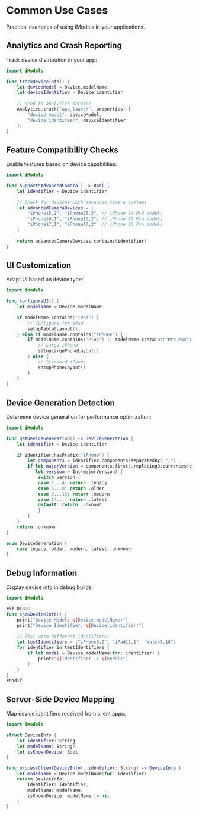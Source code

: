 # Common Use Cases

Practical examples of using iModels in your applications.

## Analytics and Crash Reporting

Track device distribution in your app:

```swift
import iModels

func trackDeviceInfo() {
    let deviceModel = Device.modelName
    let deviceIdentifier = Device.identifier
    
    // Send to analytics service
    Analytics.track("app_launch", properties: [
        "device_model": deviceModel,
        "device_identifier": deviceIdentifier
    ])
}
```

## Feature Compatibility Checks

Enable features based on device capabilities:

```swift
import iModels

func supportsAdvancedCamera() -> Bool {
    let identifier = Device.identifier
    
    // Check for devices with advanced camera systems
    let advancedCameraDevices = [
        "iPhone15,2", "iPhone15,3", // iPhone 14 Pro models
        "iPhone16,1", "iPhone16,2", // iPhone 15 Pro models
        "iPhone17,1", "iPhone17,2"  // iPhone 16 Pro models
    ]
    
    return advancedCameraDevices.contains(identifier)
}
```

## UI Customization

Adapt UI based on device type:

```swift
import iModels

func configureUI() {
    let modelName = Device.modelName
    
    if modelName.contains("iPad") {
        // Configure for iPad
        setupTabletLayout()
    } else if modelName.contains("iPhone") {
        if modelName.contains("Plus") || modelName.contains("Pro Max") {
            // Large iPhone
            setupLargePhoneLayout()
        } else {
            // Standard iPhone
            setupPhoneLayout()
        }
    }
}
```

## Device Generation Detection

Determine device generation for performance optimization:

```swift
import iModels

func getDeviceGeneration() -> DeviceGeneration {
    let identifier = Device.identifier
    
    if identifier.hasPrefix("iPhone") {
        let components = identifier.components(separatedBy: ",")
        if let majorVersion = components.first?.replacingOccurrences(of: "iPhone", with: ""),
           let version = Int(majorVersion) {
            switch version {
            case 1...4: return .legacy
            case 5...8: return .older
            case 9...13: return .modern
            case 14...: return .latest
            default: return .unknown
            }
        }
    }
    return .unknown
}

enum DeviceGeneration {
    case legacy, older, modern, latest, unknown
}
```

## Debug Information

Display device info in debug builds:

```swift
import iModels

#if DEBUG
func showDeviceInfo() {
    print("Device Model: \(Device.modelName)")
    print("Device Identifier: \(Device.identifier)")
    
    // Test with different identifiers
    let testIdentifiers = ["iPhone8,2", "iPad13,1", "Watch6,18"]
    for identifier in testIdentifiers {
        if let model = Device.modelName(for: identifier) {
            print("\(identifier) -> \(model)")
        }
    }
}
#endif
```

## Server-Side Device Mapping

Map device identifiers received from client apps:

```swift
import iModels

struct DeviceInfo {
    let identifier: String
    let modelName: String?
    let isKnownDevice: Bool
}

func processClientDeviceInfo(_ identifier: String) -> DeviceInfo {
    let modelName = Device.modelName(for: identifier)
    return DeviceInfo(
        identifier: identifier,
        modelName: modelName,
        isKnownDevice: modelName != nil
    )
}
```